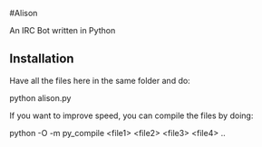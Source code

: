 #Alison

An IRC Bot written in Python


Installation
--------------
Have all the files here in the same folder and do:

python alison.py

If you want to improve speed, you can compile the files by doing:

python -O -m py_compile \<file1\> \<file2\> \<file3\> \<file4\> ..


